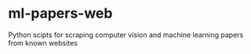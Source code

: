 # ml-papers-web
Python scipts for scraping computer vision and machine learning papers from known websites
